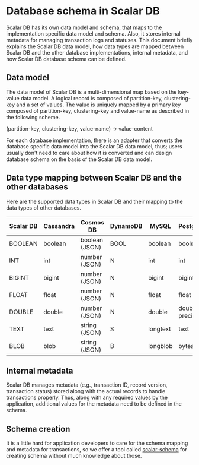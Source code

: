 # Database schema in Scalar DB

Scalar DB has its own data model and schema, that maps to the implementation specific data model and schema.
Also, it stores internal metadata for managing transaction logs and statuses.
This document briefly explains the Scalar DB data model, how data types are mapped between Scalar DB and the other database implementations, internal metadata, and how Scalar DB database schema can be defined.

## Data model

The data model of Scalar DB is a multi-dimensional map based on the key-value data model. A logical record is composed of partition-key, clustering-key and a set of values. The value is uniquely mapped by a primary key composed of partition-key, clustering-key and value-name as described in the following scheme.

(partition-key, clustering-key, value-name) -> value-content

For each database implementation, there is an adapter that converts the database specific data model into the Scalar DB data model, thus; users usually don't need to care about how it is converted and can design database schema on the basis of the Scalar DB data model. 

## Data type mapping between Scalar DB and the other databases

Here are the supported data types in Scalar DB and their mapping to the data types of other databases.

| Scalar DB | Cassandra | Cosmos DB      | DynamoDB | MySQL    | PostgreSQL       | Oracle        | SQL Server      |
| --------- | --------- | -------------- | ---------| -------- | ---------------- | ------------- | --------------- |
| BOOLEAN   | boolean   | boolean (JSON) | BOOL  | boolean  | boolean          | number(1)     | bit             |
| INT       | int       | number (JSON)  | N        | int      | int              | int           | int             | 
| BIGINT    | bigint    | number (JSON)  | N        | bigint   | bigint           | number(19)    | bigint          |
| FLOAT     | float     | number (JSON)  | N        | float    | float            | binary_float  | float(24)       |
| DOUBLE    | double    | number (JSON)  | N        | double   | double precision | binary_double | float           |
| TEXT      | text      | string (JSON)  | S        | longtext | text             | varchar(4000) | varchar(8000)   |
| BLOB      | blob      | string (JSON)  | B        | longblob | bytea            | blob          | varbinary(8000) |

## Internal metadata

Scalar DB manages metadata (e.g., transaction ID, record version, transaction status) stored along with the actual records to handle transactions properly.
Thus, along with any required values by the application, additional values for the metadata need to be defined in the schema.

## Schema creation

It is a little hard for application developers to care for the schema mapping and metadata for transactions,
so we offer a tool called [scalar-schema](../tools/scalar-schema/README.md) for creating schema without much knowledge about those.
